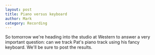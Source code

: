 ```yaml
---
layout: post
title: Piano versus keyboard
author: Mark
category: Recording
---
```


So tomorrow we're heading into the studio at Western to answer a very
important question: can we track Pat's piano track using his fancy
keyboard. We'll be sure to post the results.
